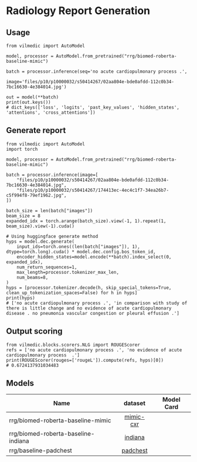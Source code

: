 # Radiology Report Generation

## Usage 
```
from vilmedic import AutoModel

model, processor = AutoModel.from_pretrained("rrg/biomed-roberta-baseline-mimic")

batch = processor.inference(seq='no acute cardiopulmonary process .',
                            image='files/p10/p10000032/s50414267/02aa804e-bde0afdd-112c0b34-7bc16630-4e384014.jpg')

out = model(**batch)
print(out.keys())
# dict_keys(['loss', 'logits', 'past_key_values', 'hidden_states', 'attentions', 'cross_attentions'])
```

## Generate report

``` 
from vilmedic import AutoModel
import torch

model, processor = AutoModel.from_pretrained("rrg/biomed-roberta-baseline-mimic")

batch = processor.inference(image=[
    "files/p10/p10000032/s50414267/02aa804e-bde0afdd-112c0b34-7bc16630-4e384014.jpg",
    "files/p10/p10000032/s50414267/174413ec-4ec4c1f7-34ea26b7-c5f994f8-79ef1962.jpg",
])

batch_size = len(batch["images"])
beam_size = 8
expanded_idx = torch.arange(batch_size).view(-1, 1).repeat(1, beam_size).view(-1).cuda()

# Using huggingface generate method
hyps = model.dec.generate(
    input_ids=torch.ones((len(batch["images"]), 1), dtype=torch.long).cuda() * model.dec.config.bos_token_id,
    encoder_hidden_states=model.encode(**batch).index_select(0, expanded_idx),
    num_return_sequences=1,
    max_length=processor.tokenizer_max_len,
    num_beams=8,
)
hyps = [processor.tokenizer.decode(h, skip_special_tokens=True, clean_up_tokenization_spaces=False) for h in hyps]
print(hyps)
# ['no acute cardiopulmonary process .', 'in comparison with study of there is little change and no evidence of acute cardiopulmonary disease . no pneumonia vascular congestion or pleural effusion .']
```
## Output scoring

``` 
from vilmedic.blocks.scorers.NLG import ROUGEScorer
refs = ['no acute cardiopulmonary process .', 'no evidence of acute cardiopulmonary process  .']
print(ROUGEScorer(rouges=['rougeL']).compute(refs, hyps)[0])
# 0.6724137931034483
```

## Models
| Name  |   dataset | Model Card | 
| ------------- |:-------------:|:-------------:|
| rrg/biomed-roberta-baseline-mimic| [mimic-cxr](https://physionet.org/content/mimic-cxr-jpg/2.0.0/)   
| rrg/biomed-roberta-baseline-indiana| [indiana](https://www.kaggle.com/raddar/chest-xrays-indiana-university/)
| rrg/baseline-padchest| [padchest](https://bimcv.cipf.es/bimcv-projects/padchest/) 